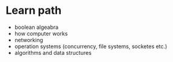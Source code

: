 # Learn path

* boolean algeabra
* how computer works
* networking 
* operation systems (concurrency, file systems, socketes etc.)
* algorithms and data structures